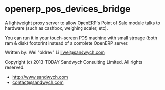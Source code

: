 # openerp_pos_devices_bridge

A lightweight proxy server to allow OpenERP's Point of Sale module talks to
hardware (such as cashbox, weighing scaler, etc).

You can run it in your touch-screen POS machine with small stroage (both ram & disk) footprint 
instead of a complete OpenERP server.


Written by: Wei "oldrev" Li <liwei@sandwych.com>

Copyright (c) 2013-TODAY Sandwych Consulting Limited. All rights reserved.

* http://www.sandwych.com
* contact@sandwych.com
